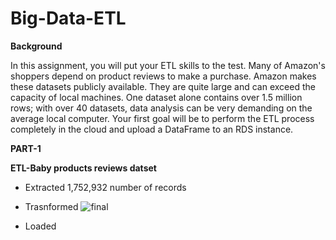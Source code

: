 # Big-Data-ETL

**Background**

In this assignment, you will put your ETL skills to the test. Many of Amazon's shoppers depend on product reviews to make a purchase. Amazon makes these datasets publicly available. They are quite large and can exceed the capacity of local machines. One dataset alone contains over 1.5 million rows; with over 40 datasets, data analysis can be very demanding on the average local computer. Your first goal will be to perform the ETL process completely in the cloud and upload a DataFrame to an RDS instance.

**PART-1**

**ETL-Baby products reviews datset**

* Extracted 1,752,932 number of records

* Trasnformed 
  ![final](https://user-images.githubusercontent.com/112193116/221992871-d866d08a-87b6-41cb-b213-42c6bd35a3d8.png)
* Loaded
